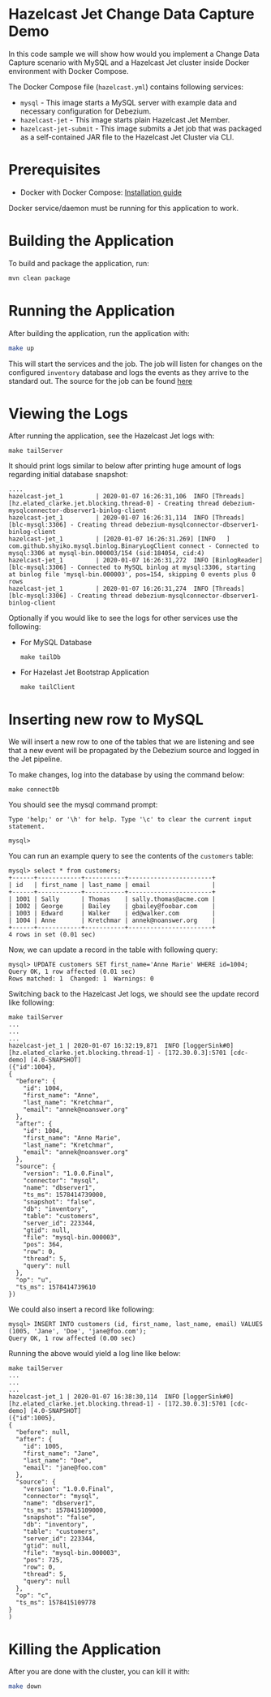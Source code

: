 # Hazelcast Jet Change Data Capture Demo

In this code sample we will show how would you implement a Change Data Capture scenario
with MySQL and a Hazelcast Jet cluster inside Docker environment with Docker Compose.

The Docker Compose file (`hazelcast.yml`) contains following services:

- `mysql` - This image starts a MySQL server with example data and necessary 
configuration for Debezium.
- `hazelcast-jet` - This image starts plain Hazelcast Jet Member.
- `hazelcast-jet-submit` - This image submits a Jet job that was packaged as a
 self-contained JAR file to the Hazelcast Jet Cluster via CLI.

# Prerequisites

- Docker with Docker Compose: [Installation guide](https://docs.docker.com/install/)

Docker service/daemon must be running for this application to work.


# Building the Application

To build and package the application, run:

```bash
mvn clean package
```

# Running the Application

After building the application, run the application with:

```bash
make up
```

This will start the services and the job. The job will listen for changes on the
configured `inventory` database and logs the events as they arrive to the 
standard out. The source for the job can be found [here](src/main/java/LogCDCWithJet.java)


# Viewing the Logs

After running the application, see the Hazelcast Jet logs with:

```
make tailServer
```    

It should print logs similar to below after printing huge amount of logs 
regarding initial database snapshot:

``` 
....
hazelcast-jet_1         | 2020-01-07 16:26:31,106  INFO [Threads] [hz.elated_clarke.jet.blocking.thread-0] - Creating thread debezium-mysqlconnector-dbserver1-binlog-client
hazelcast-jet_1         | 2020-01-07 16:26:31,114  INFO [Threads] [blc-mysql:3306] - Creating thread debezium-mysqlconnector-dbserver1-binlog-client
hazelcast-jet_1         | [2020-01-07 16:26:31.269] [INFO   ] com.github.shyiko.mysql.binlog.BinaryLogClient connect - Connected to mysql:3306 at mysql-bin.000003/154 (sid:184054, cid:4)  
hazelcast-jet_1         | 2020-01-07 16:26:31,272  INFO [BinlogReader] [blc-mysql:3306] - Connected to MySQL binlog at mysql:3306, starting at binlog file 'mysql-bin.000003', pos=154, skipping 0 events plus 0 rows
hazelcast-jet_1         | 2020-01-07 16:26:31,274  INFO [Threads] [blc-mysql:3306] - Creating thread debezium-mysqlconnector-dbserver1-binlog-client
```

Optionally if you would like to see the logs for other services use the following: 

- For MySQL Database

    ```
    make tailDb
    ```

- For Hazelast Jet Bootstrap Application

    ```
    make tailClient
    ```

# Inserting new row to MySQL
We will insert a new row to one of the tables that we are listening and see that
a new event will be propagated by the Debezium source and logged in the Jet pipeline.

To make changes, log into the database by using the command below:

```
make connectDb
```

You should see the mysql command prompt:

```
Type 'help;' or '\h' for help. Type '\c' to clear the current input statement.

mysql> 
```       

You can run an example query to see the contents of the `customers` table: 

``` 
mysql> select * from customers;
+------+------------+-----------+-----------------------+
| id   | first_name | last_name | email                 |
+------+------------+-----------+-----------------------+
| 1001 | Sally      | Thomas    | sally.thomas@acme.com |
| 1002 | George     | Bailey    | gbailey@foobar.com    |
| 1003 | Edward     | Walker    | ed@walker.com         |
| 1004 | Anne       | Kretchmar | annek@noanswer.org    |
+------+------------+-----------+-----------------------+
4 rows in set (0.01 sec)
``` 

Now, we can update a record in the table with following query:

```                 
mysql> UPDATE customers SET first_name='Anne Marie' WHERE id=1004;
Query OK, 1 row affected (0.01 sec)
Rows matched: 1  Changed: 1  Warnings: 0
```     

Switching back to the Hazelcast Jet logs, we should see the update record like 
following:

```   
make tailServer
...
...
...
hazelcast-jet_1 | 2020-01-07 16:32:19,871  INFO [loggerSink#0] [hz.elated_clarke.jet.blocking.thread-1] - [172.30.0.3]:5701 [cdc-demo] [4.0-SNAPSHOT] 
({"id":1004}, 
{
  "before": {
    "id": 1004,
    "first_name": "Anne",
    "last_name": "Kretchmar",
    "email": "annek@noanswer.org"
  },
  "after": {
    "id": 1004,
    "first_name": "Anne Marie",
    "last_name": "Kretchmar",
    "email": "annek@noanswer.org"
  },
  "source": {
    "version": "1.0.0.Final",
    "connector": "mysql",
    "name": "dbserver1",
    "ts_ms": 1578414739000,
    "snapshot": "false",
    "db": "inventory",
    "table": "customers",
    "server_id": 223344,
    "gtid": null,
    "file": "mysql-bin.000003",
    "pos": 364,
    "row": 0,
    "thread": 5,
    "query": null
  },
  "op": "u",
  "ts_ms": 1578414739610
})
```  

We could also insert a record like following:

```
mysql> INSERT INTO customers (id, first_name, last_name, email) VALUES (1005, 'Jane', 'Doe', 'jane@foo.com');
Query OK, 1 row affected (0.00 sec)
```   

Running the above would yield a log line like below:

``` 
make tailServer
...
...
...
hazelcast-jet_1 | 2020-01-07 16:38:30,114  INFO [loggerSink#0] [hz.elated_clarke.jet.blocking.thread-1] - [172.30.0.3]:5701 [cdc-demo] [4.0-SNAPSHOT] 
({"id":1005}, 
{
  "before": null,
  "after": {
    "id": 1005,
    "first_name": "Jane",
    "last_name": "Doe",
    "email": "jane@foo.com"
  },
  "source": {
    "version": "1.0.0.Final",
    "connector": "mysql",
    "name": "dbserver1",
    "ts_ms": 1578415109000,
    "snapshot": "false",
    "db": "inventory",
    "table": "customers",
    "server_id": 223344,
    "gtid": null,
    "file": "mysql-bin.000003",
    "pos": 725,
    "row": 0,
    "thread": 5,
    "query": null
  },
  "op": "c",
  "ts_ms": 1578415109778
}
)

```

# Killing the Application

After you are done with the cluster, you can kill it with:

```bash
make down
```





